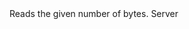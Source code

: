 <function name="ReadBytes" parent="bf_read" type="classfunc">
	<description>
		Reads the given number of bytes.
	</description>
	<realm>Server</realm>
	<args>
		<arg name="bytes" type="number"><args>
	</args>
	<rets>
		<ret name="value" type="string"></ret>
	</rets>
</function>